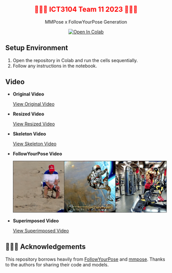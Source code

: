 <div align="center">
  <h2 style="color: red;">🕺🕺🕺 ICT3104 Team 11 2023 💃💃💃</h2>
  <p>MMPose x FollowYourPose Generation</p>

  [![Open In Colab](https://colab.research.google.com/assets/colab-badge.svg)](https://colab.research.google.com/drive/1a7NtyLsRb60OmFKU-k1pk2yam739dYIz?usp=sharing)
</div>

## Setup Environment

1. Open the repository in Colab and run the cells sequentially.
2. Follow any instructions in the notebook.

## Video

- **Original Video**
  
  [View Original Video](https://github.com/brucewzj99/ict3104-team11-2023/blob/main/data/input_vid/charades1/charades_video3.mp4)

- **Resized Video**
  
  [View Resized Video](https://github.com/brucewzj99/ict3104-team11-2023/blob/main/data/resize_vid/charades_video3_resize.mp4)

- **Skeleton Video**
  
  [View Skeleton Video](https://github.com/brucewzj99/ict3104-team11-2023/blob/main/data/skele_vid/charades_video3_resize_skeleton.mp4)

- **FollowYourPose Video**
  
  ![FollowYourPose Video](https://github.com/brucewzj99/ict3104-team11-2023/blob/main/data/output_gif/charades_video3_combined.gif)

- **Superimposed Video**
  
  [View Superimposed Video](https://github.com/brucewzj99/ict3104-team11-2023/blob/main/data/output_gif/charades_video3_superimpose_trump.mp4)

## 👯👯👯 Acknowledgements

This repository borrows heavily from [FollowYourPose](https://github.com/mayuelala/FollowYourPose) and [mmpose](https://github.com/open-mmlab/mmpose). Thanks to the authors for sharing their code and models.
